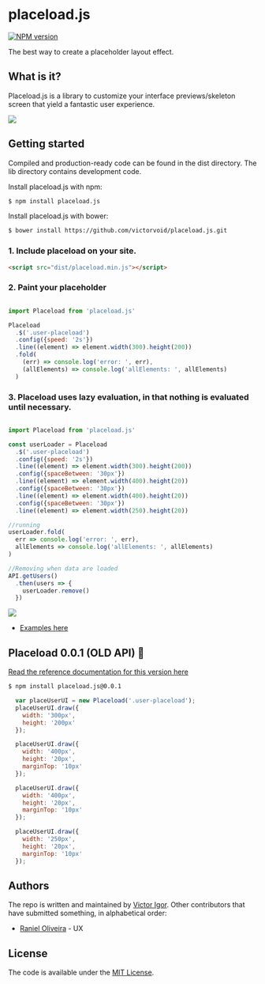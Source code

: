 # placeload.js

[![NPM version][npm-image]][npm-url]

The best way to create a placeholder layout effect.

What is it?
-------------

Placeload.js is a library to customize your interface previews/skeleton screen that yield a fantastic user experience.

![](https://github.com/victorvoid/placeload.js/blob/master/placeload-desc.jpg)

Getting started
------------

Compiled and production-ready code can be found in the dist directory. The lib directory contains development code.

Install placeload.js with npm:

```sh
$ npm install placeload.js
```

Install placeload.js with bower:

```sh
$ bower install https://github.com/victorvoid/placeload.js.git
```

### 1. Include placeload on your site.

```html
<script src="dist/placeload.min.js"></script>
```

### 2. Paint your placeholder

```js

import Placeload from 'placeload.js'

Placeload
  .$('.user-placeload')
  .config({speed: '2s'})
  .line((element) => element.width(300).height(200))
  .fold(
    (err) => console.log('error: ', err),
    (allElements) => console.log('allElements: ', allElements)
  )
```

### 3. Placeload uses lazy evaluation, in that nothing is evaluated until necessary. 

```js

import Placeload from 'placeload.js'

const userLoader = Placeload
  .$('.user-placeload')
  .config({speed: '2s'})
  .line((element) => element.width(300).height(200))
  .config({spaceBetween: '30px'})
  .line((element) => element.width(400).height(20))
  .config({spaceBetween: '30px'})
  .line((element) => element.width(400).height(20))
  .config({spaceBetween: '30px'})
  .line((element) => element.width(250).height(20))

//running
userLoader.fold(
  err => console.log('error: ', err),
  allElements => console.log('allElements: ', allElements)
)

//Removing when data are loaded
API.getUsers()
  .then(users => {
    userLoader.remove()
  })
```

![](https://github.com/victorvoid/placeload.js/blob/master/docs/imgs/placeload_example.gif)

- [Examples here](https://github.com/victorvoid/placeload.js/tree/master/examples)


Placeload 0.0.1 (OLD API) :see_no_evil:
--------

[Read the reference documentation for this version here](https://victorvoid.github.io/placeload.js/#documentation)

```sh
$ npm install placeload.js@0.0.1
```

```js
  var placeUserUI = new Placeload('.user-placeload');
  placeUserUI.draw({
    width: '300px',
    height: '200px'
  });

  placeUserUI.draw({
    width: '400px',
    height: '20px',
    marginTop: '10px'
  });

  placeUserUI.draw({
    width: '400px',
    height: '20px',
    marginTop: '10px'
  });

  placeUserUI.draw({
    width: '250px',
    height: '20px',
    marginTop: '10px'
  });
```

Authors
--------
The repo is written and maintained by [Victor Igor](https://github.com/victorvoid). Other contributors that have submitted  something, in alphabetical order:

- [Raniel Oliveira](https://github.com/raniel182) - UX

License
-------

The code is available under the [MIT License](LICENSE.md).

[npm-image]: https://badge.fury.io/js/placeload.js.svg
[npm-url]: https://npmjs.org/package/placeload.js
